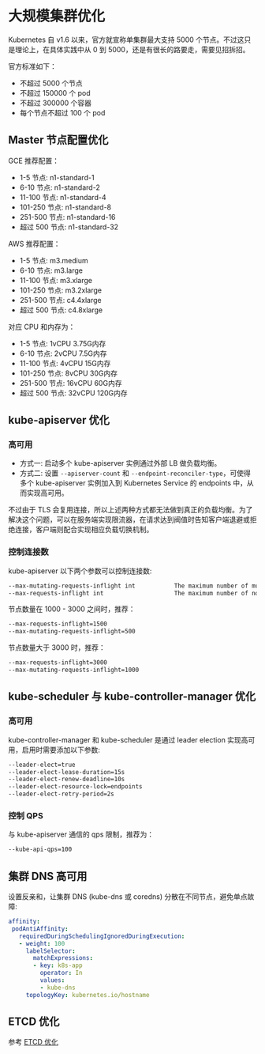 # 大规模集群优化

Kubernetes 自 v1.6 以来，官方就宣称单集群最大支持 5000 个节点。不过这只是理论上，在具体实践中从 0 到 5000，还是有很长的路要走，需要见招拆招。

官方标准如下：

* 不超过 5000 个节点
* 不超过 150000 个 pod
* 不超过 300000 个容器
* 每个节点不超过 100 个 pod

## Master 节点配置优化

GCE 推荐配置：

* 1-5 节点: n1-standard-1
* 6-10 节点: n1-standard-2
* 11-100 节点: n1-standard-4
* 101-250 节点: n1-standard-8
* 251-500 节点: n1-standard-16
* 超过 500 节点: n1-standard-32

AWS 推荐配置：

* 1-5 节点: m3.medium
* 6-10 节点: m3.large
* 11-100 节点: m3.xlarge
* 101-250 节点: m3.2xlarge
* 251-500 节点: c4.4xlarge
* 超过 500 节点: c4.8xlarge

对应 CPU 和内存为：

* 1-5 节点: 1vCPU 3.75G内存
* 6-10 节点: 2vCPU 7.5G内存
* 11-100 节点: 4vCPU 15G内存
* 101-250 节点: 8vCPU 30G内存
* 251-500 节点: 16vCPU 60G内存
* 超过 500 节点: 32vCPU 120G内存

## kube-apiserver 优化

### 高可用

* 方式一: 启动多个 kube-apiserver 实例通过外部 LB 做负载均衡。
* 方式二: 设置 `--apiserver-count` 和 `--endpoint-reconciler-type`，可使得多个 kube-apiserver 实例加入到 Kubernetes Service 的 endpoints 中，从而实现高可用。

不过由于 TLS 会复用连接，所以上述两种方式都无法做到真正的负载均衡。为了解决这个问题，可以在服务端实现限流器，在请求达到阀值时告知客户端退避或拒绝连接，客户端则配合实现相应负载切换机制。

### 控制连接数

kube-apiserver 以下两个参数可以控制连接数:

``` bash
--max-mutating-requests-inflight int           The maximum number of mutating requests in flight at a given time. When the server exceeds this, it rejects requests. Zero for no limit. (default 200)
--max-requests-inflight int                    The maximum number of non-mutating requests in flight at a given time. When the server exceeds this, it rejects requests. Zero for no limit. (default 400)
```

节点数量在 1000 - 3000 之间时，推荐：

``` bash
--max-requests-inflight=1500
--max-mutating-requests-inflight=500
```

节点数量大于 3000 时，推荐：

``` bash
--max-requests-inflight=3000
--max-mutating-requests-inflight=1000
```

## kube-scheduler 与 kube-controller-manager 优化

### 高可用

kube-controller-manager 和 kube-scheduler 是通过 leader election 实现高可用，启用时需要添加以下参数:

``` bash
--leader-elect=true
--leader-elect-lease-duration=15s
--leader-elect-renew-deadline=10s
--leader-elect-resource-lock=endpoints
--leader-elect-retry-period=2s
```

### 控制 QPS

与 kube-apiserver 通信的 qps 限制，推荐为：

``` bash
--kube-api-qps=100
```

## 集群 DNS 高可用

设置反亲和，让集群 DNS (kube-dns 或 coredns) 分散在不同节点，避免单点故障:

``` yaml
affinity:
 podAntiAffinity:
   requiredDuringSchedulingIgnoredDuringExecution:
   - weight: 100
     labelSelector:
       matchExpressions:
       - key: k8s-app
         operator: In
         values:
         - kube-dns
     topologyKey: kubernetes.io/hostname
```

## ETCD 优化

参考 [ETCD 优化](etcd-optimization.md)